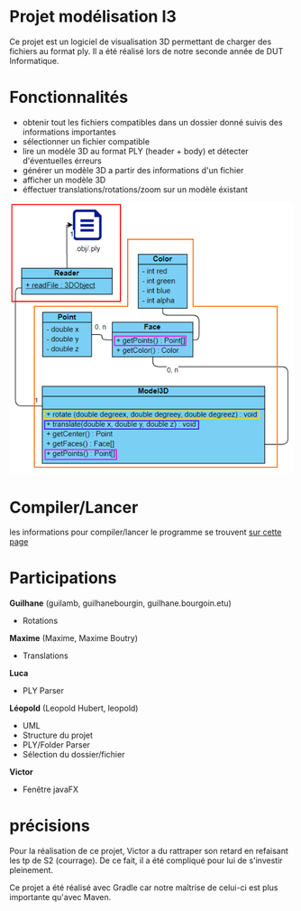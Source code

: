 # Projet modélisation I3
Ce projet est un logiciel de visualisation 3D permettant de charger des fichiers au format ply. Il a été réalisé lors de notre seconde année de DUT Informatique.

# Fonctionnalités

 - obtenir tout les fichiers compatibles dans un dossier donné suivis des informations importantes
 - sélectionner un fichier compatible
 - lire un modèle 3D au format PLY (header + body) et détecter d'éventuelles érreurs
 - générer un modèle 3D a partir des informations d'un fichier
 - afficher un modèle 3D
 - éffectuer translations/rotations/zoom sur un modèle éxistant
 
![uml diagram](./UML/UML_Base.png)

# Compiler/Lancer
les informations pour compiler/lancer le programme se trouvent [sur cette page](build-run.md)

# Participations
**Guilhane** (guilamb, guilhanebourgin, guilhane.bourgoin.etu)
 - Rotations
 
**Maxime** (Maxime, Maxime Boutry)
 - Translations
 
**Luca**
 - PLY Parser
 
**Léopold** (Leopold Hubert, leopold)
 - UML
 - Structure du projet
 - PLY/Folder Parser
 - Sélection du dossier/fichier
 
**Victor**
 - Fenêtre javaFX
 
# précisions
Pour la réalisation de ce projet, Victor a du rattraper son retard en refaisant les tp de S2 (courrage). De ce fait, il a été compliqué pour lui de s'investir pleinement.

Ce projet a été réalisé avec Gradle car notre maîtrise de celui-ci est plus importante qu'avec Maven.